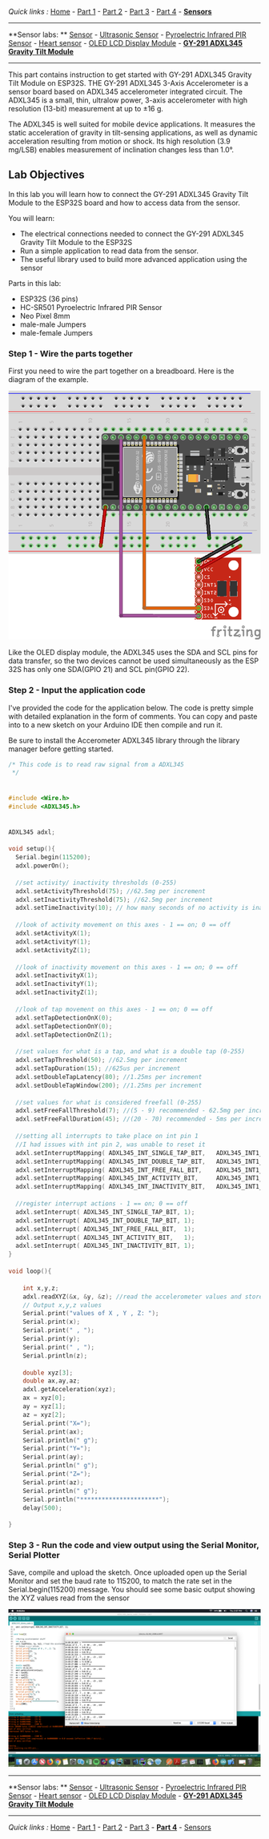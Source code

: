 *Quick links :*
[Home](/README.md) - [Part 1](../part1/README.md) - [Part 2](../part2/README.md) - [Part 3](../part3/README.md) - [Part 4](../part4/README.md)  - [**Sensors**](/en/sensors/README.md)

***
**Sensor labs: ** [Sensor](README.md) - [Ultrasonic Sensor](ESP32S+Neopixel-LED+HC-SR04.md) - [Pyroelectric Infrared PIR Sensor](ESP32S+Neopixel-LED+PIR.md) - [Heart sensor](PULSE+RGB.md) - [OLED LCD Display Module](SSD1306_Display.md) - [**GY-291 ADXL345 Gravity Tilt Module**](GY-291_ADXL345_Gyroscope.md) 
<!-- - [Whopper Sensors](ESP32S+Pulse+Neopixel-LED+Ultrasonic+DHT11+Display.md)  -->
***

This part contains instruction to get started with GY-291 ADXL345 Gravity Tilt Module on ESP32S. THE GY-291 ADXL345 3-Axis Accelerometer is a sensor board based on ADXL345 accelerometer integrated circuit. The ADXL345 is a small, thin, ultralow power, 3-axis accelerometer with high resolution (13-bit) measurement at up to ±16 g. 

The ADXL345 is well suited for mobile device applications. It measures the static acceleration of gravity in tilt-sensing applications, as well as dynamic acceleration resulting from motion or shock. Its high resolution (3.9 mg/LSB) enables measurement of inclination changes less than 1.0°.

## Lab Objectives

In this lab you will learn how to connect the GY-291 ADXL345 Gravity Tilt Module to the ESP32S board and how to access data from the sensor.

You will learn:

- The electrical connections needed to connect the GY-291 ADXL345 Gravity Tilt Module to the ESP32S
- Run a simple application to read data from the sensor.
- The useful library used to build more advanced application using the sensor

Parts in this lab:

- ESP32S (36 pins)
- HC-SR501 Pyroelectric Infrared PIR Sensor
- Neo Pixel 8mm 
- male-male Jumpers
- male-female Jumpers

### Step 1 - Wire the parts together

First you need to wire the part together on a breadboard. Here is the diagram of the example.

![ESP32S ADXL345 sensor wiring](../images/ESP32S+ADXL345.png)


Like the OLED display module, the ADXL345 uses the SDA and SCL pins for data transfer, so the two devices cannot be used simultaneously as the ESP 32S has only one SDA(GPIO 21) and SCL pin(GPIO 22). 


### Step 2 - Input the application code

I've provided the code for the application below. The code is pretty simple with detailed explanation in the form of comments. You can copy and paste into to a new sketch on your Arduino IDE then compile and run it. 

Be sure to install the Accerometer ADXL345 library through the library manager before getting started.


```C++
/* This code is to read raw signal from a ADXL345
 */
 

#include <Wire.h>
#include <ADXL345.h>


ADXL345 adxl;

void setup(){
  Serial.begin(115200);
  adxl.powerOn();

  //set activity/ inactivity thresholds (0-255)
  adxl.setActivityThreshold(75); //62.5mg per increment
  adxl.setInactivityThreshold(75); //62.5mg per increment
  adxl.setTimeInactivity(10); // how many seconds of no activity is inactive?
 
  //look of activity movement on this axes - 1 == on; 0 == off 
  adxl.setActivityX(1);
  adxl.setActivityY(1);
  adxl.setActivityZ(1);
 
  //look of inactivity movement on this axes - 1 == on; 0 == off
  adxl.setInactivityX(1);
  adxl.setInactivityY(1);
  adxl.setInactivityZ(1);
 
  //look of tap movement on this axes - 1 == on; 0 == off
  adxl.setTapDetectionOnX(0);
  adxl.setTapDetectionOnY(0);
  adxl.setTapDetectionOnZ(1);
 
  //set values for what is a tap, and what is a double tap (0-255)
  adxl.setTapThreshold(50); //62.5mg per increment
  adxl.setTapDuration(15); //625us per increment
  adxl.setDoubleTapLatency(80); //1.25ms per increment
  adxl.setDoubleTapWindow(200); //1.25ms per increment
 
  //set values for what is considered freefall (0-255)
  adxl.setFreeFallThreshold(7); //(5 - 9) recommended - 62.5mg per increment
  adxl.setFreeFallDuration(45); //(20 - 70) recommended - 5ms per increment
 
  //setting all interrupts to take place on int pin 1
  //I had issues with int pin 2, was unable to reset it
  adxl.setInterruptMapping( ADXL345_INT_SINGLE_TAP_BIT,   ADXL345_INT1_PIN );
  adxl.setInterruptMapping( ADXL345_INT_DOUBLE_TAP_BIT,   ADXL345_INT1_PIN );
  adxl.setInterruptMapping( ADXL345_INT_FREE_FALL_BIT,    ADXL345_INT1_PIN );
  adxl.setInterruptMapping( ADXL345_INT_ACTIVITY_BIT,     ADXL345_INT1_PIN );
  adxl.setInterruptMapping( ADXL345_INT_INACTIVITY_BIT,   ADXL345_INT1_PIN );
 
  //register interrupt actions - 1 == on; 0 == off  
  adxl.setInterrupt( ADXL345_INT_SINGLE_TAP_BIT, 1);
  adxl.setInterrupt( ADXL345_INT_DOUBLE_TAP_BIT, 1);
  adxl.setInterrupt( ADXL345_INT_FREE_FALL_BIT,  1);
  adxl.setInterrupt( ADXL345_INT_ACTIVITY_BIT,   1);
  adxl.setInterrupt( ADXL345_INT_INACTIVITY_BIT, 1);
}

void loop(){
   
	int x,y,z;  
	adxl.readXYZ(&x, &y, &z); //read the accelerometer values and store them in variables  x,y,z
	// Output x,y,z values 
	Serial.print("values of X , Y , Z: ");
	Serial.print(x);
	Serial.print(" , ");
	Serial.print(y);
	Serial.print(" , ");
	Serial.println(z);
	
	double xyz[3];
	double ax,ay,az;
	adxl.getAcceleration(xyz);
	ax = xyz[0];
	ay = xyz[1];
	az = xyz[2];
	Serial.print("X=");
	Serial.print(ax);
    Serial.println(" g");
	Serial.print("Y=");
	Serial.print(ay);
    Serial.println(" g");
	Serial.print("Z=");
	Serial.print(az);
    Serial.println(" g");
	Serial.println("**********************");
	delay(500);
 
}
```

### Step 3 - Run the code and view output using the Serial Monitor, Serial Plotter

Save, compile and upload the sketch.  Once uploaded open up the Serial Monitor and set the baud rate to 115200, to match the rate set in the Serial.begin(115200) message.  You should see some basic output showing the XYZ values read from the sensor 

![Output Screenshot](../images/ESP32S+GY-291.png)

***
**Sensor labs: ** [Sensor](README.md) - [Ultrasonic Sensor](ESP32S+Neopixel-LED+HC-SR04.md) - [Pyroelectric Infrared PIR Sensor](ESP32S+Neopixel-LED+PIR.md) - [Heart sensor](PULSE+RGB.md) - [OLED LCD Display Module](SSD1306_Display.md) - [**GY-291 ADXL345 Gravity Tilt Module**](GY-291_ADXL345_Gyroscope.md)
 <!-- - [Whopper Sensors](ESP32S+Pulse+Neopixel-LED+Ultrasonic+DHT11+Display.md)  -->
***
*Quick links :*
[Home](/README.md) - [Part 1](../part1/README.md) - [Part 2](../part2/README.md) - [Part 3](../part3/README.md) - [**Part 4**](../part4/README.md) - [Sensors](/en/sensors/README.md)